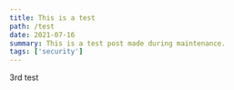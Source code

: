 ```yaml
---
title: This is a test
path: /test
date: 2021-07-16
summary: This is a test post made during maintenance.
tags: ['security']
---
```


3rd test
